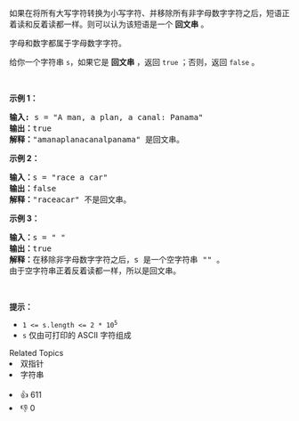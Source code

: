 <p>如果在将所有大写字符转换为小写字符、并移除所有非字母数字字符之后，短语正着读和反着读都一样。则可以认为该短语是一个 <strong>回文串</strong> 。</p>

<p>字母和数字都属于字母数字字符。</p>

<p>给你一个字符串 <code>s</code>，如果它是 <strong>回文串</strong> ，返回 <code>true</code><em> </em>；否则，返回<em> </em><code>false</code><em> </em>。</p>

<p>&nbsp;</p>

<p><strong>示例 1：</strong></p>

<pre>
<strong>输入:</strong> s = "A man, a plan, a canal: Panama"
<strong>输出：</strong>true
<strong>解释：</strong>"amanaplanacanalpanama" 是回文串。
</pre>

<p><strong>示例 2：</strong></p>

<pre>
<strong>输入：</strong>s = "race a car"
<strong>输出：</strong>false
<strong>解释：</strong>"raceacar" 不是回文串。
</pre>

<p><strong>示例 3：</strong></p>

<pre>
<strong>输入：</strong>s = " "
<strong>输出：</strong>true
<strong>解释：</strong>在移除非字母数字字符之后，s 是一个空字符串 "" 。
由于空字符串正着反着读都一样，所以是回文串。
</pre>

<p>&nbsp;</p>

<p><strong>提示：</strong></p>

<ul> 
 <li><code>1 &lt;= s.length &lt;= 2 * 10<sup>5</sup></code></li> 
 <li><code>s</code> 仅由可打印的 ASCII 字符组成</li> 
</ul>

<div><div>Related Topics</div><div><li>双指针</li><li>字符串</li></div></div><br><div><li>👍 611</li><li>👎 0</li></div>
